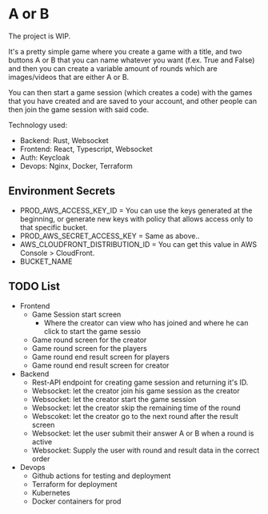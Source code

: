 # A or B
The project is WIP.

It's a pretty simple game where you create a game with a title, and two buttons A or B that you can name whatever you want (f.ex. True and False) and then you can create a variable amount of rounds which are images/videos that are either A or B.

You can then start a game session (which creates a code) with the games that you have created and are saved to your account, and other people can then join the game session with said code.

Technology used:
* Backend: Rust, Websocket
* Frontend: React, Typescript, Websocket
* Auth: Keycloak
* Devops: Nginx, Docker, Terraform

## Environment Secrets
* PROD_AWS_ACCESS_KEY_ID = You can use the keys generated at the beginning, or generate new keys with policy that allows access only to that specific bucket.
* PROD_AWS_SECRET_ACCESS_KEY = Same as above..
* AWS_CLOUDFRONT_DISTRIBUTION_ID = You can get this value in AWS Console > CloudFront.
* BUCKET_NAME

## TODO List
* Frontend
  * Game Session start screen
    * Where the creator can view who has joined and where he can click to start the game sessio
  * Game round screen for the creator
  * Game round screen for the players
  * Game round end result screen for players
  * Game round end result screen for creator
* Backend
  * Rest-API endpoint for creating game session and returning it's ID.
  * Websocket: let the creator join his game session as the creator
  * Websocket: let the creator start the game session
  * Websocket: let the creator skip the remaining time of the round
  * Webscoket: let the creator go to the next round after the result screen
  * Websocket: let the user submit their answer A or B when a round is active
  * Websocket: Supply the user with round and result data in the correct order
* Devops
  * Github actions for testing and deployment
  * Terraform for deployment
  * Kubernetes
  * Docker containers for prod